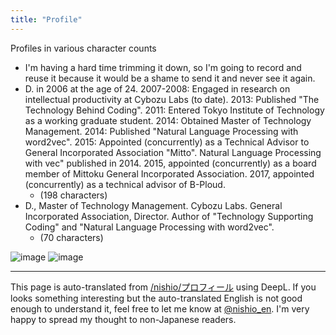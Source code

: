 ```yaml
---
title: "Profile"
---
```


Profiles in various character counts
- I'm having a hard time trimming it down, so I'm going to record and reuse it because it would be a shame to send it and never see it again.
- D. in 2006 at the age of 24. 2007-2008: Engaged in research on intellectual productivity at Cybozu Labs (to date). 2013: Published "The Technology Behind Coding". 2011: Entered Tokyo Institute of Technology as a working graduate student. 2014: Obtained Master of Technology Management. 2014: Published "Natural Language Processing with word2vec". 2015: Appointed (concurrently) as a Technical Advisor to General Incorporated Association "Mitto". Natural Language Processing with vec" published in 2014. 2015, appointed (concurrently) as a board member of Mittoku General Incorporated Association. 2017, appointed (concurrently) as a technical advisor of B-Ploud.
    - (198 characters)
- D., Master of Technology Management. Cybozu Labs. General Incorporated Association, Director. Author of "Technology Supporting Coding" and "Natural Language Processing with word2vec".
    - (70 characters)

![image](https://gyazo.com/23d10036dd0b5ee449db439c6ebd4ac0/thumb/1000)
![image](https://gyazo.com/10a71acdc7c3ca43913f013be2d7e667/thumb/1000)

---
This page is auto-translated from [/nishio/プロフィール](https://scrapbox.io/nishio/プロフィール) using DeepL. If you looks something interesting but the auto-translated English is not good enough to understand it, feel free to let me know at [@nishio_en](https://twitter.com/nishio_en). I'm very happy to spread my thought to non-Japanese readers.